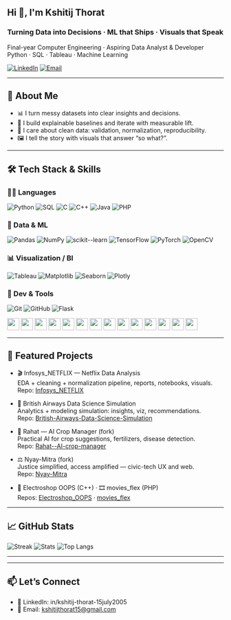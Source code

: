 ## Hi 👋, I'm Kshitij Thorat

### Turning Data into Decisions · ML that Ships · Visuals that Speak

Final-year Computer Engineering · Aspiring Data Analyst & Developer  
Python · SQL · Tableau · Machine Learning

[![LinkedIn](https://img.shields.io/badge/LinkedIn-Kshitij%20Thorat-0A66C2?style=for-the-badge&logo=linkedin)](https://www.linkedin.com/in/kshitij-thorat-15july2005)
[![Email](https://img.shields.io/badge/Email-kshitijthorat15%40gmail.com-D14836?style=for-the-badge&logo=gmail&logoColor=white)](mailto:kshitijthorat15@gmail.com)

---

## 👤 About Me
- 📊 I turn messy datasets into clear insights and decisions.
- 🧪 I build explainable baselines and iterate with measurable lift.
- 🧹 I care about clean data: validation, normalization, reproducibility.
- 🖼️ I tell the story with visuals that answer “so what?”.

---

## 🛠️ Tech Stack & Skills

### 👨‍💻 Languages
![Python](https://img.shields.io/badge/Python-3776AB?logo=python&logoColor=white&style=for-the-badge)
![SQL](https://img.shields.io/badge/SQL-336791?logo=postgresql&logoColor=white&style=for-the-badge)
![C](https://img.shields.io/badge/C-A8B9CC?logo=c&logoColor=0A0A0A&style=for-the-badge)
![C++](https://img.shields.io/badge/C++-00599C?logo=c%2B%2B&logoColor=white&style=for-the-badge)
![Java](https://img.shields.io/badge/Java-007396?logo=openjdk&logoColor=white&style=for-the-badge)
![PHP](https://img.shields.io/badge/PHP-777BB4?logo=php&logoColor=white&style=for-the-badge)

### 🧠 Data & ML
![Pandas](https://img.shields.io/badge/Pandas-150458?logo=pandas&logoColor=white&style=for-the-badge)
![NumPy](https://img.shields.io/badge/NumPy-013243?logo=numpy&logoColor=white&style=for-the-badge)
![scikit--learn](https://img.shields.io/badge/scikit--learn-F7931E?logo=scikitlearn&logoColor=white&style=for-the-badge)
![TensorFlow](https://img.shields.io/badge/TensorFlow-FF6F00?logo=tensorflow&logoColor=white&style=for-the-badge)
![PyTorch](https://img.shields.io/badge/PyTorch-EE4C2C?logo=pytorch&logoColor=white&style=for-the-badge)
![OpenCV](https://img.shields.io/badge/OpenCV-5C3EE8?logo=opencv&logoColor=white&style=for-the-badge)

### 📊 Visualization / BI
![Tableau](https://img.shields.io/badge/Tableau-E97627?logo=tableau&logoColor=white&style=for-the-badge)
![Matplotlib](https://img.shields.io/badge/Matplotlib-11557C?logo=plotly&logoColor=white&style=for-the-badge)
![Seaborn](https://img.shields.io/badge/Seaborn-4C9CA4?logo=python&logoColor=white&style=for-the-badge)
![Plotly](https://img.shields.io/badge/Plotly-239120?logo=plotly&logoColor=white&style=for-the-badge)

### 🧰 Dev & Tools
![Git](https://img.shields.io/badge/Git-F05032?logo=git&logoColor=white&style=for-the-badge)
![GitHub](https://img.shields.io/badge/GitHub-181717?logo=github&logoColor=white&style=for-the-badge)
![Flask](https://img.shields.io/badge/Flask-000000?logo=flask&logoColor=white&style=for-the-badge)

<!-- Minimal icon row (alternative to badges) -->
<p align="left">
  <img src="https://cdn.jsdelivr.net/gh/devicons/devicon/icons/python/python-original.svg" height="28" />
  <img src="https://cdn.jsdelivr.net/gh/devicons/devicon/icons/numpy/numpy-original.svg" height="28" />
  <img src="https://cdn.jsdelivr.net/gh/devicons/devicon/icons/pandas/pandas-original.svg" height="28" />
  <img src="https://cdn.jsdelivr.net/gh/devicons/devicon/icons/scikitlearn/scikitlearn-original.svg" height="28" />
  <img src="https://cdn.jsdelivr.net/gh/devicons/devicon/icons/tensorflow/tensorflow-original.svg" height="28" />
  <img src="https://cdn.jsdelivr.net/gh/devicons/devicon/icons/pytorch/pytorch-original.svg" height="28" />
  <img src="https://cdn.jsdelivr.net/gh/devicons/devicon/icons/opencv/opencv-original.svg" height="28" />
  <img src="https://cdn.jsdelivr.net/gh/devicons/devicon/icons/c/c-original.svg" height="28" />
  <img src="https://cdn.jsdelivr.net/gh/devicons/devicon/icons/cplusplus/cplusplus-original.svg" height="28" />
  <img src="https://cdn.jsdelivr.net/gh/devicons/devicon/icons/java/java-original.svg" height="28" />
  <img src="https://cdn.jsdelivr.net/gh/devicons/devicon/icons/php/php-original.svg" height="28" />
  <img src="https://cdn.jsdelivr.net/gh/devicons/devicon/icons/flask/flask-original.svg" height="28" />
  <img src="https://cdn.jsdelivr.net/gh/devicons/devicon/icons/git/git-original.svg" height="28" />
  <img src="https://cdn.jsdelivr.net/gh/devicons/devicon/icons/github/github-original.svg" height="28" />
</p>

---

## 📂 Featured Projects
- 🎬 Infosys_NETFLIX — Netflix Data Analysis  
  EDA + cleaning + normalization pipeline, reports, notebooks, visuals.  
  Repo: [Infosys_NETFLIX](https://github.com/KshitijT15/Infosys_NETFLIX)

- 🛫 British Airways Data Science Simulation  
  Analytics + modeling simulation: insights, viz, recommendations.  
  Repo: [British-Airways-Data-Science-Simulation](https://github.com/KshitijT15/British-Airways-Data-Science-Simulation)

- 🌾 Rahat — AI Crop Manager (fork)  
  Practical AI for crop suggestions, fertilizers, disease detection.  
  Repo: [Rahat--AI-crop-manager](https://github.com/KshitijT15/Rahat--AI-crop-manager)

- ⚖️ Nyay-Mitra (fork)  
  Justice simplified, access amplified — civic-tech UX and web.  
  Repo: [Nyay-Mitra](https://github.com/KshitijT15/Nyay-Mitra)

- 🛒 Electroshop OOPS (C++) · 🎞️ movies_flex (PHP)  
  Repos: [Electroshop_OOPS](https://github.com/KshitijT15/Electroshop_OOPS) · [movies_flex](https://github.com/KshitijT15/movies_flex)

---

## 📈 GitHub Stats
![Streak](https://streak-stats.demolab.com?user=KshitijT15&theme=dark&hide_border=true)
![Stats](https://github-readme-stats.vercel.app/api?username=KshitijT15&show_icons=true&theme=dark&hide_border=true)
![Top Langs](https://github-readme-stats.vercel.app/api/top-langs/?username=KshitijT15&layout=compact&theme=dark&hide_border=true)

---

---

## 📫 Let’s Connect
- 💼 LinkedIn: in/kshitij-thorat-15july2005  
- 📧 Email: kshitijthorat15@gmail.com
